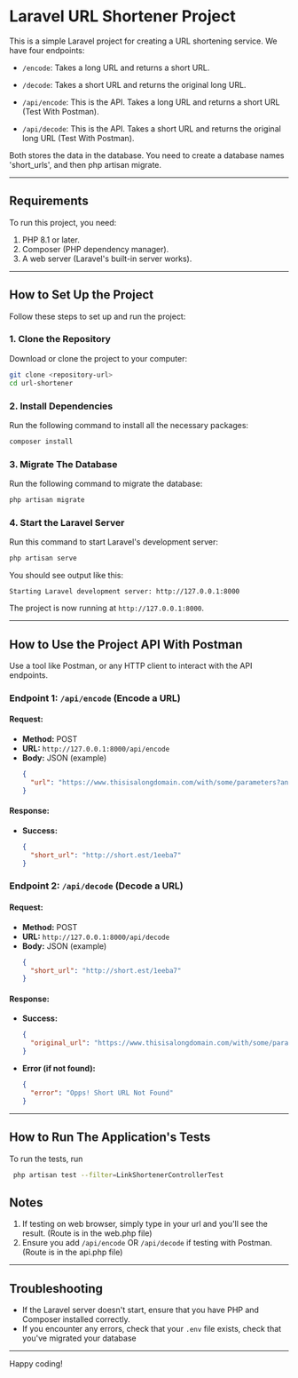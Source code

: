 # Laravel URL Shortener Project

This is a simple Laravel project for creating a URL shortening service. We have four endpoints:
- `/encode`: Takes a long URL and returns a short URL.
- `/decode`: Takes a short URL and returns the original long URL.

- `/api/encode`: This is the API. Takes a long URL and returns a short URL (Test With Postman).
- `/api/decode`: This is the API. Takes a short URL and returns the original long URL (Test With Postman).

Both stores the data in the database. You need to create a database names 'short_urls', and then php artisan migrate.

---

## Requirements
To run this project, you need:
1. PHP 8.1 or later.
2. Composer (PHP dependency manager).
3. A web server (Laravel's built-in server works).

---

## How to Set Up the Project

Follow these steps to set up and run the project:

### 1. Clone the Repository
Download or clone the project to your computer:
```bash
git clone <repository-url>
cd url-shortener
```

### 2. Install Dependencies
Run the following command to install all the necessary packages:
```bash
composer install
```

### 3. Migrate The Database
Run the following command to migrate the database:
```bash
php artisan migrate
```

### 4. Start the Laravel Server
Run this command to start Laravel's development server:
```bash
php artisan serve
```
You should see output like this:
```
Starting Laravel development server: http://127.0.0.1:8000
```
The project is now running at `http://127.0.0.1:8000`.

---

## How to Use the Project API With Postman

Use a tool like Postman, or any HTTP client to interact with the API endpoints.

### Endpoint 1: `/api/encode` (Encode a URL)
#### Request:
- **Method:** POST
- **URL:** `http://127.0.0.1:8000/api/encode`
- **Body:** JSON (example)
  ```json
  {
    "url": "https://www.thisisalongdomain.com/with/some/parameters?and=here_too"
  }
  ```

#### Response:
- **Success:**
  ```json
  {
    "short_url": "http://short.est/1eeba7"
  }
  ```

### Endpoint 2: `/api/decode` (Decode a URL)
#### Request:
- **Method:** POST
- **URL:** `http://127.0.0.1:8000/api/decode`
- **Body:** JSON (example)
  ```json
  {
    "short_url": "http://short.est/1eeba7"
  }
  ```

#### Response:
- **Success:**
  ```json
  {
    "original_url": "https://www.thisisalongdomain.com/with/some/parameters?and=here_too"
  }
  ```
- **Error (if not found):**
  ```json
  {
    "error": "Opps! Short URL Not Found"
  }
  ```

---

## How to Run The Application's Tests

To run the tests, run
```bash
 php artisan test --filter=LinkShortenerControllerTest
```

## Notes
1. If testing on web browser, simply type in your url and you'll see the result. (Route is in the web.php file)
2. Ensure you add `/api/encode` OR `/api/decode` if testing with Postman. (Route is in the api.php file)
---

## Troubleshooting
- If the Laravel server doesn't start, ensure that you have PHP and Composer installed correctly.
- If you encounter any errors, check that your `.env` file exists, check that you've migrated your database

---

Happy coding!